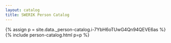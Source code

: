 ```yaml
---
layout: catalog
title: SWERIK Person Catalog
---
```

{% assign p = site.data._person-catalog.i-7YbH6oTUwG4Qn94QEVE6as %}
{% include person-catalog.html p=p %}

